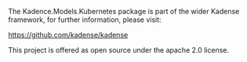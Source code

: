 The Kadence.Models.Kubernetes package is part of the wider Kadense framework, for further information, please visit:

https://github.com/kadense/kadense

This project is offered as open source under the apache 2.0 license.